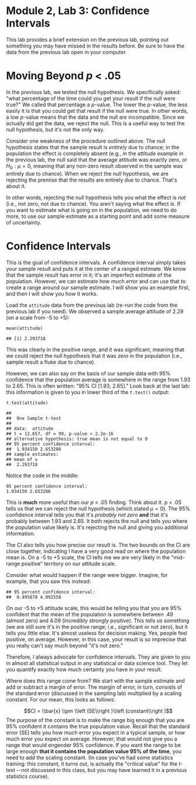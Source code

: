 Module 2, Lab 3: Confidence Intervals
=====================================

This lab provides a brief extension on the previous lab, pointing out
something you may have missed in the results before. Be sure to have the
data from the previous lab open in your computer.

Moving Beyond *p* &lt; .05
==========================

In the previous lab, we tested the null hypothesis. We specifically
asked: "what percentage of the time could you get your result if the
null were true?" We called that percentage a *p*-value. The lower the
*p*-value, the less easily it is that you could get that result if the
null were true. In other words, a low *p*-value means that the data and
the null are incompatible. Since we actually did get the data, we reject
the null. This is a useful way to test the null hypothesis, but it's not
the only way.

Consider one weakness of the procedure outlined above. The null
hypothesis states that the sample result is *entirely* due to chance; in
the population the effect is completely absent (e.g., in the attitude
example in the previous lab, the null said that the average attitude was
exactly zero, or *H*<sub>0</sub> : *μ* = 0, meaning that any non-zero
result observed in the sample was entirely due to chance). When we
reject the null hypothesis, we are rejecting the premise that the
results are entirely due to chance. That's about it.

In other words, rejecting the null hypothesis tells you what the effect
is *not* (i.e., not zero, not due to chance). You aren't saying what the
effect *is.* If you want to estimate what is going on in the population,
we need to do more, to use our sample estimate as a starting point and
add some measure of uncertainty.

Confidence Intervals
====================

This is the goal of confidence intervals. A confidence interval simply
takes your sample result and puts it at the center of a ranged estimate.
We know that the sample result has error in it; it's an imperfect
estimate of the population. However, we can estimate *how much error*
and can use that to create a range around our sample estimate. I will
show you an example first, and then I will show you how it works.

Load the `attitude` data from the previous lab (re-run the code from the
previous lab if you need). We observed a sample average attitude of 2.29
(on a scale from -5 to +5):

    mean(attitude)

    ## [1] 2.293718

This was clearly in the positive range, and it was significant, meaning
that we could reject the null hypothesis that it was *zero* in the
population (i.e., sample result a fluke due to chance).

However, we can also say on the basis of our sample data with 95%
confidence that the population average is somewhere in the range from
1.93 to 2.65. This is often written: "95% CI \[1.93, 2.65\]." Look back
at the last lab: this information is given to you in lower third of the
`t.test()` output:

    t.test(attitude)

    ## 
    ##  One Sample t-test
    ## 
    ## data:  attitude
    ## t = 12.657, df = 99, p-value < 2.2e-16
    ## alternative hypothesis: true mean is not equal to 0
    ## 95 percent confidence interval:
    ##  1.934150 2.653286
    ## sample estimates:
    ## mean of x 
    ##  2.293718

Notice the code in the middle:

`95 percent confidence interval:`  
`1.934150 2.653286`

This is **much** more useful than our *p* &lt; .05 finding. Think about
it. *p* &lt; .05 tells us that we can reject the null hypothesis (which
stated *μ* = 0). The 95% confidence interval tells you that it's
*probably not zero* **and** that it's probably between 1.93 and 2.65. It
both rejects the null and tells you where the population value likely
is. It's rejecting the null and giving you additional information.

The CI also tells you how precise our result is. The two bounds on the
CI are close together, indicating I have a very good read on where the
population mean is. On a -5 to +5 scale, the CI tells me we are very
likely in the "mid-range positive" territory on our attitude scale.

Consider what would happen if the range were bigger. Imagine, for
example, that you saw this instead:

`## 95 percent confidence interval:`  
`##  0.495878 4.091558`

On our -5 to +5 attitude scale, this would be telling you that you are
95% confident that the mean of the population is somewhere between .49
(almost zero) and 4.09 (incredibly strongly positive). This tells us
something (we are still sure it's in the positive range; i.e.,
significant or not zero), but it tells you little else. It's almost
useless for decision making. Yes, people feel positive, on average.
However, in this case, your result is so imprecise that you really can't
say much beyond "it's not zero."

Therefore, I always advocate for confidence intervals. They are given to
you in almost all statistical output in any statistical or data science
tool. They let you quantify exactly how much certainty you have in your
result.

Where does this range come from? We start with the sample estimate and
add or subtract a margin of error. The margin of error, in turn,
consists of the standard error (discussed in the sampling lab)
multiplied by a scaling constant. For our mean, this looks as follows:

$$CI = \\bar{x} \\pm \\left (SE\\right )\\left (constant\\right )$$
 The purpose of the constant is to make the range big enough that you
are 95% confident it contains the true population value. Recall that the
standard error (SE) tells you how much error you expect in a typical
sample, or how much error you expect on average. However, that would not
give you a range that would engender 95% confidence. If you want the
range to be large enough **that it contains the population value 95% of
the time**, you need to add the scaling constant. (In case you've had
some statistics training: this constant, it turns out, is actually the
"critical value" for the *t*-test --not discussed in this class, but you
may have learned it in a previous statistics course).
